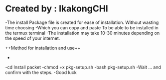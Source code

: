 # Created by : IkakongCHI

-The install Package file is created for ease of installation.  Without wasting time choosing
-Which you can copy and paste  To be able to be installed in the termux terminal
-The installation may take 10-30 minutes depending on the speed of your internet.

 ++Method for installation and use++

-
-cd Install packet
-chmod +x pkg-setup.sh
-bash pkg-setup.sh
-Wait ... and confirm with the steps.
-Good luck
